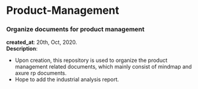 # Product-Management
### Organize documents for product management

**created_at**: 20th, Oct, 2020.  
**Description**:  
- Upon creation, this repository is used to organize the product management related documents, which mainly consist of mindmap and axure rp documents.  
- Hope to add the industrial analysis report.  
